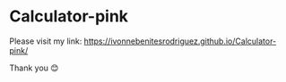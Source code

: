 # Calculator-pink

Please visit my link:   https://ivonnebenitesrodriguez.github.io/Calculator-pink/

Thank you 😊

